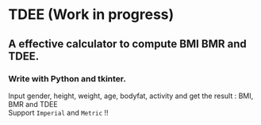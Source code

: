TDEE (Work in progress)
==
## A effective calculator to compute BMI BMR and TDEE.  
### Write with Python and tkinter.  
Input gender, height, weight, age, bodyfat, activity and get the result : BMI, BMR and TDEE   
Support `Imperial` and `Metric` !!

